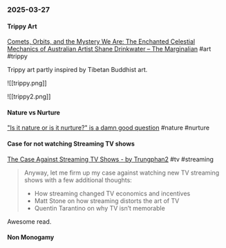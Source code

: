 ### 2025-03-27
#### Trippy Art
[Comets, Orbits, and the Mystery We Are: The Enchanted Celestial Mechanics of Australian Artist Shane Drinkwater – The Marginalian](https://www.themarginalian.org/2025/03/25/shane-drinkwater-art/) #art #trippy 

Trippy art partly inspired by Tibetan Buddhist art.

![[trippy.png]]

![[trippy2.png]]

#### Nature vs Nurture
["Is it nature or is it nurture?" is a damn good question](https://smallpotatoes.paulbloom.net/p/is-it-nature-or-is-it-nurture-is) #nature #nurture

#### Case for not watching Streaming TV shows
[The Case Against Streaming TV Shows - by Trungphan2](https://www.readtrung.com/p/the-case-against-streaming-tv-shows) #tv #streaming

> Anyway, let me firm up my case against watching new TV streaming shows with a few additional thoughts:
> 
> - How streaming changed TV economics and incentives
> - Matt Stone on how streaming distorts the art of TV
> - Quentin Tarantino on why TV isn’t memorable

Awesome read.

#### Non Monogamy
[](https://www.tandfonline.com/doi/full/10.1080/00224499.2025.2462988?username=nicola_davis&_gl=1*rdysrl*_gcl_au*MTExNTkxMTM5MC4xNzQyOTAwNDU5*_ga*MTY0ODY4Nzk0LjE3NDI5MDA0NTg.*_ga_0HYE8YG0M6*MTc0MjkwMDQ1OC4xLjEuMTc0MjkwMDQ5Ny4yMi4wLjA.)